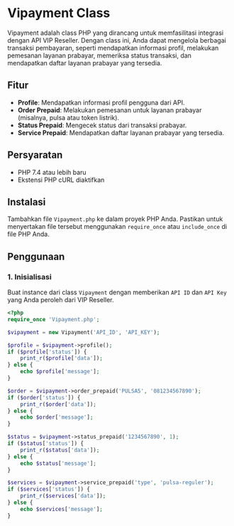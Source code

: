 # Vipayment Class

Vipayment adalah class PHP yang dirancang untuk memfasilitasi integrasi dengan API VIP Reseller. Dengan class ini, Anda dapat mengelola berbagai transaksi pembayaran, seperti mendapatkan informasi profil, melakukan pemesanan layanan prabayar, memeriksa status transaksi, dan mendapatkan daftar layanan prabayar yang tersedia.

## Fitur

- **Profile**: Mendapatkan informasi profil pengguna dari API.
- **Order Prepaid**: Melakukan pemesanan untuk layanan prabayar (misalnya, pulsa atau token listrik).
- **Status Prepaid**: Mengecek status dari transaksi prabayar.
- **Service Prepaid**: Mendapatkan daftar layanan prabayar yang tersedia.

## Persyaratan

- PHP 7.4 atau lebih baru
- Ekstensi PHP cURL diaktifkan

## Instalasi

Tambahkan file `Vipayment.php` ke dalam proyek PHP Anda. Pastikan untuk menyertakan file tersebut menggunakan `require_once` atau `include_once` di file PHP Anda.

## Penggunaan

### 1. Inisialisasi

Buat instance dari class `Vipayment` dengan memberikan `API ID` dan `API Key` yang Anda peroleh dari VIP Reseller.

```php
<?php
require_once 'Vipayment.php';

$vipayment = new Vipayment('API_ID', 'API_KEY');

$profile = $vipayment->profile();
if ($profile['status']) {
    print_r($profile['data']);
} else {
    echo $profile['message'];
}

$order = $vipayment->order_prepaid('PULSA5', '081234567890');
if ($order['status']) {
    print_r($order['data']);
} else {
    echo $order['message'];
}

$status = $vipayment->status_prepaid('1234567890', 1);
if ($status['status']) {
    print_r($status['data']);
} else {
    echo $status['message'];
}

$services = $vipayment->service_prepaid('type', 'pulsa-reguler');
if ($services['status']) {
    print_r($services['data']);
} else {
    echo $services['message'];
}
